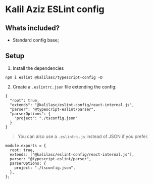 # Kalil Aziz ESLint config

## Whats included?

- Standard config base;

## Setup

1. Install the dependencies
```
npm i eslint @kalilasc/typescript-config -D
```

2. Create a `.eslintrc.json` file extending the config:
```
{
  "root": true,
  "extends": "@kalilasc/eslint-config/react-internal.js",
  "parser": "@typescript-eslint/parser",
  "parserOptions": {
    "project": "./tsconfig.json"
  }
}
```

> You can also use a `.eslintrc.js` instead of JSON if you prefer.

```
module.exports = {
  root: true,
  extends: ["@kalilasc/eslint-config/react-internal.js"],
  parser: "@typescript-eslint/parser",
  parserOptions: {
    project: "./tsconfig.json",
  },
};

```